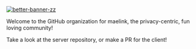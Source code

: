 <a href="https://ibb.co/fvvwyvN"><img src="https://i.ibb.co/6BBCTBt/better-banner-zz.png" alt="better-banner-zz" border="0"></a>

Welcome to the GitHub organization for maelink, the privacy-centric, fun loving community!

Take a look at the server repository, or make a PR for the client!
